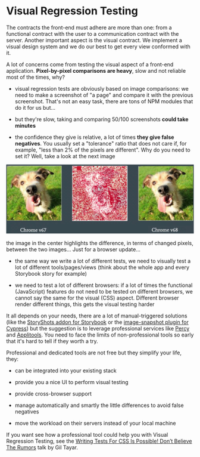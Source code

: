 # Visual Regression Testing

The contracts the front-end must adhere are more than one: from a functional contract with the user to a communication contract with the server. Another important aspect is the visual contract. We implement a visual design system and we do our best to get every view conformed with it.

A lot of concerns come from testing the visual aspect of a front-end application. **Pixel-by-pixel comparisons are heavy**, slow and not reliable most of the times, why?

- visual regression tests are obviously based on image comparisons: we need to make a screenshot of "a page" and compare it with the previous screenshot. That's not an easy task, there are tons of NPM modules that do it for us but...

- but they're slow, taking and comparing 50/100 screenshots **could take minutes**

- the confidence they give is relative, a lot of times **they give false negatives**. You usually set a "tolerance" ratio that does not care if, for example, "less than 2% of the pixels are different". Why do you need to set it? Well, take a look at the next image

![Visual Regression Testing is hard](../assets/images/visual-regression-testing-is-hard.jpg)

the image in the center highlights the difference, in terms of changed pixels, between the two images... Just for a browser update...

- the same way we write a lot of different tests, we need to visually test a lot of different tools/pages/views (think about the whole app and every Storybook story for example)

- we need to test a lot of different browsers: if a lot of times the functional (JavaScript) features do not need to be tested on different browsers, we cannot say the same for the visual (CSS) aspect. Different browser render different things, this gets the visual testing harder

It all depends on your needs, there are a lot of manual-triggered solutions (like the [StoryShots addon for Storybook](https://www.npmjs.com/package/@storybook/addon-storyshots) or the [image-snapshot plugin for Cypress](https://github.com/palmerhq/cypress-image-snapshot)) but the suggestion is to leverage professional services like [Percy](https://percy.io) and [Applitools](https://applitools.com). You need to face the limits of non-professional tools so early that it's hard to tell if they worth a try.

Professional and dedicated tools are not free but they simplify your life, they:

- can be integrated into your existing stack

- provide you a nice UI to perform visual testing

- provide cross-browser support

- manage automatically and smartly the little differences to avoid false negatives

- move the workload on their servers instead of your local machine

If you want see how a professional tool could help you with Visual Regression Testing, see the [Writing Tests For CSS Is Possible! Don’t Believe The Rumors](https://www.youtube.com/watch?v=Dl_XMd_1F6E) talk by Gil Tayar.
